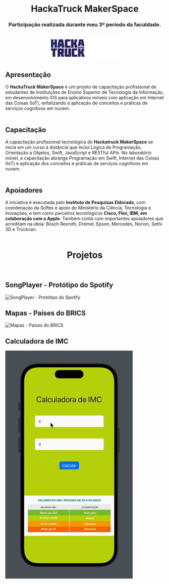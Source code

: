 <div align="center">
<h1></h1>

# HackaTruck MakerSpace
### Participação realizada durante meu 3º período da faculdade.
<br>
 <img src="https://github.com/VianaSamuel/Learning-Swift/blob/main/assets/hackatruck.png"/>
</div>

## Apresentação
O **HackaTruck MakerSpace** é um projeto de capacitação profissional de estudantes de Instituições de Ensino Superior de Tecnologia da Informação, em desenvolvimento iOS para aplicativos móveis com aplicação em Internet das Coisas (IoT), enfatizando a aplicação de conceitos e práticas de serviços cognitivos em nuvem.
<br><br>

## Capacitação
A capacitação profissional tecnológica do **Hackatruck MakerSpace** se inicia em um curso à distância que inclui Lógica de Programação, Orientação a Objetos, Swift, JavaScript e RESTful APIs. No laboratório móvel, a capacitação abrange Programação em Swift, Internet das Coisas (IoT) e aplicação dos conceitos e práticas de serviços cognitivos em nuvem.
<br><br>

## Apoiadores
A iniciativa é executada pelo **Instituto de Pesquisas Eldorado**, com coordenação da Softex e apoio do Ministério da Ciência, Tecnologia e Inovações, e tem como parceiros tecnológicos **Cisco, Flex, IBM, em colaboração com a Apple**. Também conta com importantes apoiadores que acreditam na ideia: Bosch Rexroth, Dremel, Epson, Mercedes, Norion, Sethi 3D e Truckvan.
<br><br>

<div align="center">
<h1></h1>

# Projetos
<br>
</div>

## SongPlayer - Protótipo do Spotify
![SongPlayer - Protótipo do Spotify](https://github.com/VianaSamuel/Learning-Swift/blob/main/assets/songplayer.gif")

## Mapas - Países do BRICS
![Mapas - Países do BRICS](https://github.com/VianaSamuel/Learning-Swift/blob/main/assets/mapas.gif)

## Calculadora de IMC
![Calculadora de IMC](https://github.com/VianaSamuel/Learning-Swift/blob/main/assets/calculadoraimc.gif)
